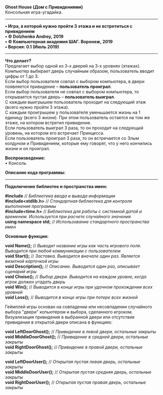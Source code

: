 **Ghost House (Дом с Привидениями)**  
Консольная игра-угадайка.
________________________________________
**•	Игра, в которой нужно пройти 3 этажа и не встретиться с привидением   
•	© Dolzhenko Andrey, 2019  
•	© Компьютерная академия ШАГ. Воронеж, 2019  
•	Версия: 0.1 (Июль 2019)**  
________________________________________

**Что делает?**  
Предлагает выбор одной из 3-х дверей на 3-х уровнях (этажах).  
Компьютер выбирает дверь случайным образом, пользователь вводит цифры от 1 до 3.  
Если выбор пользователя совпал с выбором компьютера, в двери появляется привидение – **пользователь проиграл**.   
Если выбор пользователя не совпал с выбором компьютера, то открывается пустая дверь – **пользователь выиграл**.  
С каждым выигрышем пользователь проходит на следующий этаж (всего нужно пройти 3 этажа).  
С каждым проигрышем у пользователя уменьшается жизнь на 1 единицу (всего 3 жизни). При этом пользователь остается на том же этаже, на котором встретил привидение.  
Если пользователь выиграл 3 раза, то он проходит на следующий уровень, на котором его встречает Принцесса.  
Если пользователь проиграл 3 раза, то он встречается со Злым колдуном и Привидением, которые ему говорят, что у него кончились жизни и он проиграл.  

**Воспроизведение:**  
•	Консоль

**Описание кода программы:**
________________________________________

**Подключение библиотек и пространства имен:**    

**#include<iostream>** // *Библиотека ввода и вывода информации*  
**#include<stdlib.h>** // *Стандартная библиотека для контроля выполнения программы*  
**#include<time.h>** // *Библиотека для работы с системной датой и временем. Используется при расчете случайного значения*  
**using namespace std;**  // *Использование стандартного пространства имен*  
  
**Основные функции:**    

**void Name();** // *Выводит название игры как часть игрового поля. Выводится при любой коммуникации с пользователем*  
**void Start();** // *Заставка. Выводится вначале один раз. Является визитной карточкой игры*  
**void Description();** // *Описание. Выводится один раз, описывает сценарий игры*  
**void Choise();** // *Выбор двери. Выводится на каждом уровне, когда игрок должен угадать дверь*  
**void Win();** // *Выводится в конце игры при удачном прохождении всех уровней*  
**void Loss();** // *Выводится в конце игры при потере всех жизней*  

Геймплей игры основан на совпадении или несовпадении случайного выбора "двери" копьютером и выбора, сделанного игроком.
Визуализация привидения в выбранной двери или отсутствие привидения в открытой двери описана в функциях:    

**void LeftDoorGhost();** // *Привидение в левой двери, остальные закрыты*  
**void MiddleDoorGhost();** // *Привидение в средней двери, остальные закрыты*  
**void RightDoorGhost();** // *Привидение в правой двери, остальные закрыты*  

**void LeftDoorUser();** // *Открытая пустая левая дверь, остальные закрыты*  
**void MiddleDoorUser();** // *Открытая пустая средняя дверь, остальные закрыты*  
**void RightDoorUser();** // *Открытая пустая правая дверь, остальные закрыты*  

